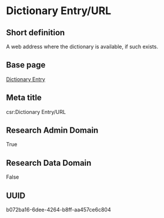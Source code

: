 # Dictionary Entry/URL
## Short definition
A web address where the dictionary is available, if such exists.
## Base page
[Dictionary Entry](../../Objects/Dictionary%20Entry.md)
## Meta title
csr:Dictionary Entry/URL
## Research Admin Domain
True
## Research Data Domain
False
## UUID
b072ba16-6dee-4264-b8ff-aa457ce6c804
